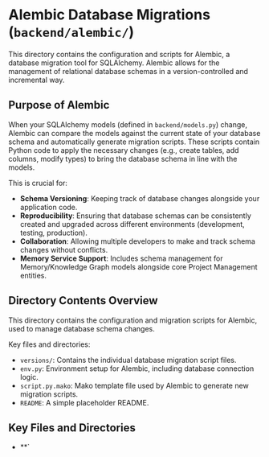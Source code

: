 # Alembic Database Migrations (`backend/alembic/`)

This directory contains the configuration and scripts for Alembic, a database migration tool for SQLAlchemy. Alembic allows for the management of relational database schemas in a version-controlled and incremental way.

## Purpose of Alembic

When your SQLAlchemy models (defined in `backend/models.py`) change, Alembic can compare the models against the current state of your database schema and automatically generate migration scripts. These scripts contain Python code to apply the necessary changes (e.g., create tables, add columns, modify types) to bring the database schema in line with the models.

This is crucial for:
-   **Schema Versioning**: Keeping track of database changes alongside your application code.
-   **Reproducibility**: Ensuring that database schemas can be consistently created and upgraded across different environments (development, testing, production).
-   **Collaboration**: Allowing multiple developers to make and track schema changes without conflicts.
-   **Memory Service Support**: Includes schema management for Memory/Knowledge Graph models alongside core Project Management entities.

## Directory Contents Overview

This directory contains the configuration and migration scripts for Alembic, used to manage database schema changes.

Key files and directories:

*   `versions/`: Contains the individual database migration script files.
*   `env.py`: Environment setup for Alembic, including database connection logic.
*   `script.py.mako`: Mako template file used by Alembic to generate new migration scripts.
*   `README`: A simple placeholder README.

## Key Files and Directories

-   **`